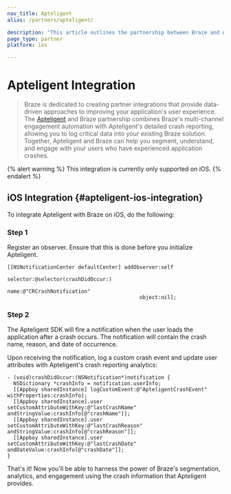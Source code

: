 ```yaml
---
nav_title: Apteligent
alias: /partners/apteligent/

description: "This article outlines the partnership between Braze and Apteligent, which details crash reporting, allowing you to log critical data into your existing Braze solution."
page_type: partner
platform: ios

---
```

# Apteligent Integration

> Braze is dedicated to creating partner integrations that provide data-driven approaches to improving your application's user experience. The [Apteligent][1] and Braze partnership combines Braze's multi-channel engagement automation with Apteligent's detailed crash reporting, allowing you to log critical data into your existing Braze solution. Together, Apteligent and Braze can help you segment, understand, and engage with your users who have experienced application crashes.

{% alert warning %}
This integration is currently only supported on iOS.
{% endalert %}

## iOS Integration {#apteligent-ios-integration}

To integrate Apteligent with Braze on iOS, do the following:

### Step 1

Register an observer. Ensure that this is done before you initialize Apteligent.

```objc
[[NSNotificationCenter defaultCenter] addObserver:self
                                         selector:@selector(crashDidOccur:)
                                             name:@"CRCrashNotification"
                                           object:nil];
```

### Step 2

The Apteligent SDK will fire a notification when the user loads the application after a crash occurs. The notification will contain the crash name, reason, and date of occurrence.

Upon receiving the notification, log a custom crash event and update user attributes with Apteligent's crash reporting analytics:

```objc
- (void)crashDidOccur:(NSNotification*)notification {
  NSDictionary *crashInfo = notification.userInfo;
  [[Appboy sharedInstance] logCustomEvent:@"ApteligentCrashEvent" withProperties:crashInfo];
  [[Appboy sharedInstance].user setCustomAttributeWithKey:@"lastCrashName" andStringValue:crashInfo[@"crashName"]];
  [[Appboy sharedInstance].user setCustomAttributeWithKey:@"lastCrashReason" andStringValue:crashInfo[@"crashReason"]];
  [[Appboy sharedInstance].user setCustomAttributeWithKey:@"lastCrashDate" andDateValue:crashInfo[@"crashDate"]];
}
```

That's it! Now you'll be able to harness the power of Braze's segmentation, analytics, and engagement using the crash information that Apteligent provides.

[1]: https://www.apteligent.com/
